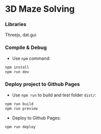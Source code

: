 # 3D Maze Solving

### Libraries

Threejs, dat.gui

### Compile & Debug

- Use `npm` command:

```bash
npm install
npm run dev
```

### Deploy project to Github Pages

- Use `npm run` to build and test folder `dist/`:
```bash
npm run build
npm run preview
```

- Deploy to Github Pages:
```bash
npm run deploy
```
